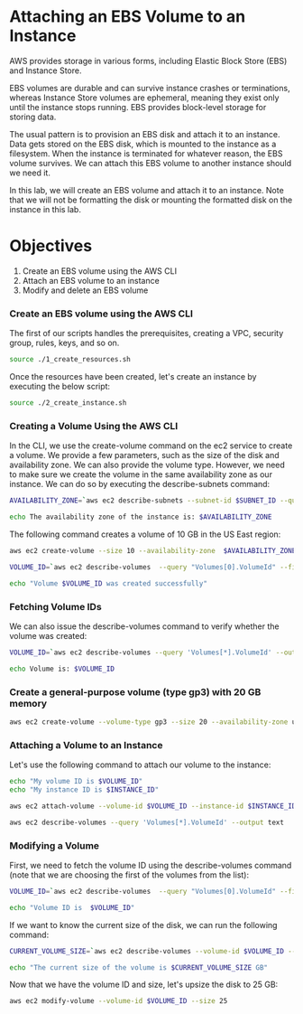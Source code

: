 # Attaching an EBS Volume to an Instance

AWS provides storage in various forms, including Elastic Block Store (EBS) and Instance Store.

EBS volumes are durable and can survive instance crashes or terminations, whereas Instance Store volumes are ephemeral, meaning they exist only until the instance stops running. EBS provides block-level storage for storing data.

The usual pattern is to provision an EBS disk and attach it to an instance. Data gets stored on the EBS disk, which is mounted to the instance as a filesystem. When the instance is terminated for whatever reason, the EBS volume survives. We can attach this EBS volume to another instance should we need it.

In this lab, we will create an EBS volume and attach it to an instance. Note that we will not be formatting the disk or mounting the formatted disk on the instance in this lab.

# Objectives

1. Create an EBS volume using the AWS CLI
2. Attach an EBS volume to an instance
3. Modify and delete an EBS volume

### Create an EBS volume using the AWS CLI
The first of our scripts handles the prerequisites, creating a VPC, security group, rules, keys, and so on.
```bash
source ./1_create_resources.sh
```
Once the resources have been created, let's create an instance by executing the below script:
```bash
source ./2_create_instance.sh 
```
### Creating a Volume Using the AWS CLI

In the CLI, we use the create-volume command on the ec2 service to create a volume. We provide a few parameters, such as the size of the disk and availability zone. We can also provide the volume type.
However, we need to make sure we create the volume in the same availability zone as our instance. We can do so by executing the describe-subnets command:
```bash
AVAILABILITY_ZONE=`aws ec2 describe-subnets --subnet-id $SUBNET_ID --query 'Subnets[].AvailabilityZone' --output text`

echo The availability zone of the instance is: $AVAILABILITY_ZONE
```
The following command creates a volume of 10 GB in the US East region:
```bash
aws ec2 create-volume --size 10 --availability-zone  $AVAILABILITY_ZONE --tag-specification 'ResourceType=volume,Tags=[{Key=Name,Value='"$username"'-volume}]'

VOLUME_ID=`aws ec2 describe-volumes  --query "Volumes[0].VolumeId" --filters "Name=tag:Name,Values="$username"-volume" --output text`

echo "Volume $VOLUME_ID was created successfully"
```
### Fetching Volume IDs
We can also issue the describe-volumes command to verify whether the volume was created:
```bash
VOLUME_ID=`aws ec2 describe-volumes --query 'Volumes[*].VolumeId' --output text --filters 'Name=tag:Name,Values='"$username-volume"''`

echo Volume is: $VOLUME_ID
```
### Create a general-purpose volume (type gp3) with 20 GB memory

```Bash
aws ec2 create-volume --volume-type gp3 --size 20 --availability-zone us-east-1a --tag-specifications 'ResourceType=volume,Tags=[{Key=Name,Value='"$username-gp3-volume"'}]'
```
### Attaching a Volume to an Instance
Let's use the following command to attach our volume to the instance:

```bash
echo "My volume ID is $VOLUME_ID"
echo "My instance ID is $INSTANCE_ID"

aws ec2 attach-volume --volume-id $VOLUME_ID --instance-id $INSTANCE_ID --device /dev/sdf
```
```bash
aws ec2 describe-volumes --query 'Volumes[*].VolumeId' --output text
```
### Modifying a Volume
First, we need to fetch the volume ID using the describe-volumes command (note that we are choosing the first of the volumes from the list):

```bash
VOLUME_ID=`aws ec2 describe-volumes  --query "Volumes[0].VolumeId" --filters "Name=tag:Name,Values="$username"-volume" --output text`

echo "Volume ID is  $VOLUME_ID"
```
If we want to know the current size of the disk, we can run the following command:
```bash
CURRENT_VOLUME_SIZE=`aws ec2 describe-volumes --volume-id $VOLUME_ID --filters "Name=tag:Name,Values="$username"-volume" --query 'Volumes[0].Size' --output text`

echo "The current size of the volume is $CURRENT_VOLUME_SIZE GB"
```
Now that we have the volume ID and size, let's upsize the disk to 25 GB:
```bash
aws ec2 modify-volume --volume-id $VOLUME_ID --size 25
```
